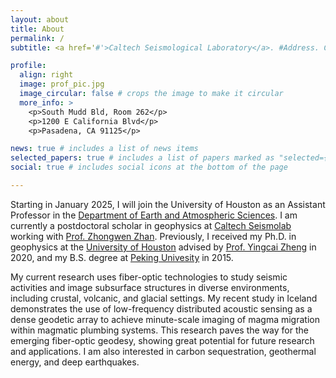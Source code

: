 ```yaml
---
layout: about
title: About
permalink: /
subtitle: <a href='#'>Caltech Seismological Laboratory</a>. #Address. Contacts. Motto. Etc.

profile:
  align: right
  image: prof_pic.jpg
  image_circular: false # crops the image to make it circular
  more_info: >
    <p>South Mudd Bld, Room 262</p>
    <p>1200 E California Blvd</p>
    <p>Pasadena, CA 91125</p>

news: true # includes a list of news items
selected_papers: true # includes a list of papers marked as "selected={true}"
social: true # includes social icons at the bottom of the page

---
```


Starting in January 2025, I will join the University of Houston as an Assistant Professor in the [Department of Earth and Atmospheric Sciences](https://uh.edu/nsm/earth-atmospheric/people/faculty/jiaxuan-li/). I am currently a postdoctoral scholar in geophysics at [Caltech Seismolab](https://www.seismolab.caltech.edu/) working with [Prof. Zhongwen Zhan](https://zhan.caltech.edu/). Previously, I received my Ph.D. in geophysics at the [University of Houston](https://www.uh.edu/nsm/earth-atmospheric/) advised by [Prof. Yingcai Zheng](https://uh.edu/nsm/earth-atmospheric/people/faculty/yingcai-zheng/) in 2020, and my B.S. degree at [Peking Univesity](https://sess2.pku.edu.cn/english/index.htm) in 2015. 

My current research uses fiber-optic technologies to study seismic activities and image subsurface structures in diverse environments, including crustal, volcanic, and glacial settings. My recent study in Iceland demonstrates the use of low-frequency distributed acoustic sensing as a dense geodetic array to achieve minute-scale imaging of magma migration within magmatic plumbing systems. This research paves the way for the emerging fiber-optic geodesy, showing great potential for future research and applications. I am also interested in carbon sequestration, geothermal energy, and deep earthquakes.

<!-- ---
<span style="font-size:30px; font-weight:normal;">Research Interst</span>
- Fiber-optic sensing
- Earthquake source process
- Volcanic monitoring
- Carbon sequestration
- Geothermal energy
- Deep earthquakes -->

<!-- --- -->
